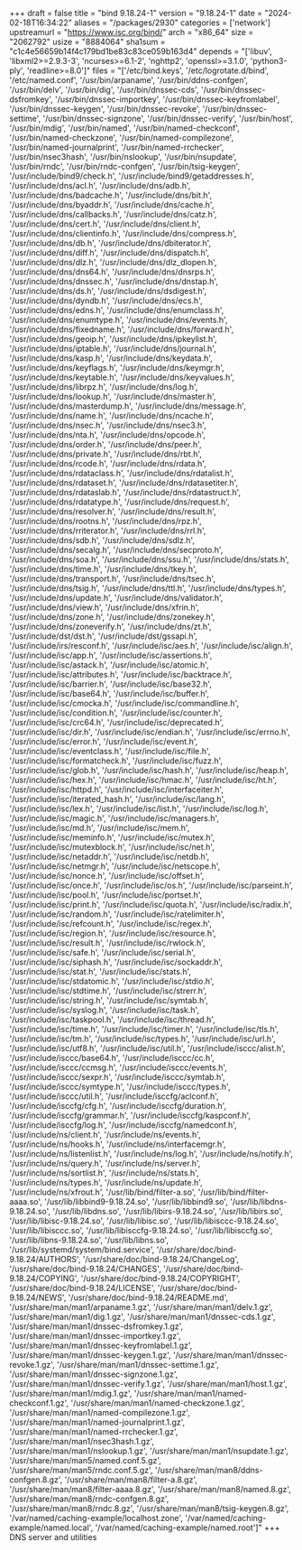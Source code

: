 +++
draft = false
title = "bind 9.18.24-1"
version = "9.18.24-1"
date = "2024-02-18T16:34:22"
aliases = "/packages/2930"
categories = ['network']
upstreamurl = "https://www.isc.org/bind/"
arch = "x86_64"
size = "2062792"
usize = "8884064"
sha1sum = "c1c4e56659b14f4c179bd1be83c83ce059b163d4"
depends = "['libuv', 'libxml2>=2.9.3-3', 'ncurses>=6.1-2', 'nghttp2', 'openssl>=3.1.0', 'python3-ply', 'readline>=8.0']"
files = "['/etc/bind.keys', '/etc/logrotate.d/bind', '/etc/named.conf', '/usr/bin/arpaname', '/usr/bin/ddns-confgen', '/usr/bin/delv', '/usr/bin/dig', '/usr/bin/dnssec-cds', '/usr/bin/dnssec-dsfromkey', '/usr/bin/dnssec-importkey', '/usr/bin/dnssec-keyfromlabel', '/usr/bin/dnssec-keygen', '/usr/bin/dnssec-revoke', '/usr/bin/dnssec-settime', '/usr/bin/dnssec-signzone', '/usr/bin/dnssec-verify', '/usr/bin/host', '/usr/bin/mdig', '/usr/bin/named', '/usr/bin/named-checkconf', '/usr/bin/named-checkzone', '/usr/bin/named-compilezone', '/usr/bin/named-journalprint', '/usr/bin/named-rrchecker', '/usr/bin/nsec3hash', '/usr/bin/nslookup', '/usr/bin/nsupdate', '/usr/bin/rndc', '/usr/bin/rndc-confgen', '/usr/bin/tsig-keygen', '/usr/include/bind9/check.h', '/usr/include/bind9/getaddresses.h', '/usr/include/dns/acl.h', '/usr/include/dns/adb.h', '/usr/include/dns/badcache.h', '/usr/include/dns/bit.h', '/usr/include/dns/byaddr.h', '/usr/include/dns/cache.h', '/usr/include/dns/callbacks.h', '/usr/include/dns/catz.h', '/usr/include/dns/cert.h', '/usr/include/dns/client.h', '/usr/include/dns/clientinfo.h', '/usr/include/dns/compress.h', '/usr/include/dns/db.h', '/usr/include/dns/dbiterator.h', '/usr/include/dns/diff.h', '/usr/include/dns/dispatch.h', '/usr/include/dns/dlz.h', '/usr/include/dns/dlz_dlopen.h', '/usr/include/dns/dns64.h', '/usr/include/dns/dnsrps.h', '/usr/include/dns/dnssec.h', '/usr/include/dns/dnstap.h', '/usr/include/dns/ds.h', '/usr/include/dns/dsdigest.h', '/usr/include/dns/dyndb.h', '/usr/include/dns/ecs.h', '/usr/include/dns/edns.h', '/usr/include/dns/enumclass.h', '/usr/include/dns/enumtype.h', '/usr/include/dns/events.h', '/usr/include/dns/fixedname.h', '/usr/include/dns/forward.h', '/usr/include/dns/geoip.h', '/usr/include/dns/ipkeylist.h', '/usr/include/dns/iptable.h', '/usr/include/dns/journal.h', '/usr/include/dns/kasp.h', '/usr/include/dns/keydata.h', '/usr/include/dns/keyflags.h', '/usr/include/dns/keymgr.h', '/usr/include/dns/keytable.h', '/usr/include/dns/keyvalues.h', '/usr/include/dns/librpz.h', '/usr/include/dns/log.h', '/usr/include/dns/lookup.h', '/usr/include/dns/master.h', '/usr/include/dns/masterdump.h', '/usr/include/dns/message.h', '/usr/include/dns/name.h', '/usr/include/dns/ncache.h', '/usr/include/dns/nsec.h', '/usr/include/dns/nsec3.h', '/usr/include/dns/nta.h', '/usr/include/dns/opcode.h', '/usr/include/dns/order.h', '/usr/include/dns/peer.h', '/usr/include/dns/private.h', '/usr/include/dns/rbt.h', '/usr/include/dns/rcode.h', '/usr/include/dns/rdata.h', '/usr/include/dns/rdataclass.h', '/usr/include/dns/rdatalist.h', '/usr/include/dns/rdataset.h', '/usr/include/dns/rdatasetiter.h', '/usr/include/dns/rdataslab.h', '/usr/include/dns/rdatastruct.h', '/usr/include/dns/rdatatype.h', '/usr/include/dns/request.h', '/usr/include/dns/resolver.h', '/usr/include/dns/result.h', '/usr/include/dns/rootns.h', '/usr/include/dns/rpz.h', '/usr/include/dns/rriterator.h', '/usr/include/dns/rrl.h', '/usr/include/dns/sdb.h', '/usr/include/dns/sdlz.h', '/usr/include/dns/secalg.h', '/usr/include/dns/secproto.h', '/usr/include/dns/soa.h', '/usr/include/dns/ssu.h', '/usr/include/dns/stats.h', '/usr/include/dns/time.h', '/usr/include/dns/tkey.h', '/usr/include/dns/transport.h', '/usr/include/dns/tsec.h', '/usr/include/dns/tsig.h', '/usr/include/dns/ttl.h', '/usr/include/dns/types.h', '/usr/include/dns/update.h', '/usr/include/dns/validator.h', '/usr/include/dns/view.h', '/usr/include/dns/xfrin.h', '/usr/include/dns/zone.h', '/usr/include/dns/zonekey.h', '/usr/include/dns/zoneverify.h', '/usr/include/dns/zt.h', '/usr/include/dst/dst.h', '/usr/include/dst/gssapi.h', '/usr/include/irs/resconf.h', '/usr/include/isc/aes.h', '/usr/include/isc/align.h', '/usr/include/isc/app.h', '/usr/include/isc/assertions.h', '/usr/include/isc/astack.h', '/usr/include/isc/atomic.h', '/usr/include/isc/attributes.h', '/usr/include/isc/backtrace.h', '/usr/include/isc/barrier.h', '/usr/include/isc/base32.h', '/usr/include/isc/base64.h', '/usr/include/isc/buffer.h', '/usr/include/isc/cmocka.h', '/usr/include/isc/commandline.h', '/usr/include/isc/condition.h', '/usr/include/isc/counter.h', '/usr/include/isc/crc64.h', '/usr/include/isc/deprecated.h', '/usr/include/isc/dir.h', '/usr/include/isc/endian.h', '/usr/include/isc/errno.h', '/usr/include/isc/error.h', '/usr/include/isc/event.h', '/usr/include/isc/eventclass.h', '/usr/include/isc/file.h', '/usr/include/isc/formatcheck.h', '/usr/include/isc/fuzz.h', '/usr/include/isc/glob.h', '/usr/include/isc/hash.h', '/usr/include/isc/heap.h', '/usr/include/isc/hex.h', '/usr/include/isc/hmac.h', '/usr/include/isc/ht.h', '/usr/include/isc/httpd.h', '/usr/include/isc/interfaceiter.h', '/usr/include/isc/iterated_hash.h', '/usr/include/isc/lang.h', '/usr/include/isc/lex.h', '/usr/include/isc/list.h', '/usr/include/isc/log.h', '/usr/include/isc/magic.h', '/usr/include/isc/managers.h', '/usr/include/isc/md.h', '/usr/include/isc/mem.h', '/usr/include/isc/meminfo.h', '/usr/include/isc/mutex.h', '/usr/include/isc/mutexblock.h', '/usr/include/isc/net.h', '/usr/include/isc/netaddr.h', '/usr/include/isc/netdb.h', '/usr/include/isc/netmgr.h', '/usr/include/isc/netscope.h', '/usr/include/isc/nonce.h', '/usr/include/isc/offset.h', '/usr/include/isc/once.h', '/usr/include/isc/os.h', '/usr/include/isc/parseint.h', '/usr/include/isc/pool.h', '/usr/include/isc/portset.h', '/usr/include/isc/print.h', '/usr/include/isc/quota.h', '/usr/include/isc/radix.h', '/usr/include/isc/random.h', '/usr/include/isc/ratelimiter.h', '/usr/include/isc/refcount.h', '/usr/include/isc/regex.h', '/usr/include/isc/region.h', '/usr/include/isc/resource.h', '/usr/include/isc/result.h', '/usr/include/isc/rwlock.h', '/usr/include/isc/safe.h', '/usr/include/isc/serial.h', '/usr/include/isc/siphash.h', '/usr/include/isc/sockaddr.h', '/usr/include/isc/stat.h', '/usr/include/isc/stats.h', '/usr/include/isc/stdatomic.h', '/usr/include/isc/stdio.h', '/usr/include/isc/stdtime.h', '/usr/include/isc/strerr.h', '/usr/include/isc/string.h', '/usr/include/isc/symtab.h', '/usr/include/isc/syslog.h', '/usr/include/isc/task.h', '/usr/include/isc/taskpool.h', '/usr/include/isc/thread.h', '/usr/include/isc/time.h', '/usr/include/isc/timer.h', '/usr/include/isc/tls.h', '/usr/include/isc/tm.h', '/usr/include/isc/types.h', '/usr/include/isc/url.h', '/usr/include/isc/utf8.h', '/usr/include/isc/util.h', '/usr/include/isccc/alist.h', '/usr/include/isccc/base64.h', '/usr/include/isccc/cc.h', '/usr/include/isccc/ccmsg.h', '/usr/include/isccc/events.h', '/usr/include/isccc/sexpr.h', '/usr/include/isccc/symtab.h', '/usr/include/isccc/symtype.h', '/usr/include/isccc/types.h', '/usr/include/isccc/util.h', '/usr/include/isccfg/aclconf.h', '/usr/include/isccfg/cfg.h', '/usr/include/isccfg/duration.h', '/usr/include/isccfg/grammar.h', '/usr/include/isccfg/kaspconf.h', '/usr/include/isccfg/log.h', '/usr/include/isccfg/namedconf.h', '/usr/include/ns/client.h', '/usr/include/ns/events.h', '/usr/include/ns/hooks.h', '/usr/include/ns/interfacemgr.h', '/usr/include/ns/listenlist.h', '/usr/include/ns/log.h', '/usr/include/ns/notify.h', '/usr/include/ns/query.h', '/usr/include/ns/server.h', '/usr/include/ns/sortlist.h', '/usr/include/ns/stats.h', '/usr/include/ns/types.h', '/usr/include/ns/update.h', '/usr/include/ns/xfrout.h', '/usr/lib/bind/filter-a.so', '/usr/lib/bind/filter-aaaa.so', '/usr/lib/libbind9-9.18.24.so', '/usr/lib/libbind9.so', '/usr/lib/libdns-9.18.24.so', '/usr/lib/libdns.so', '/usr/lib/libirs-9.18.24.so', '/usr/lib/libirs.so', '/usr/lib/libisc-9.18.24.so', '/usr/lib/libisc.so', '/usr/lib/libisccc-9.18.24.so', '/usr/lib/libisccc.so', '/usr/lib/libisccfg-9.18.24.so', '/usr/lib/libisccfg.so', '/usr/lib/libns-9.18.24.so', '/usr/lib/libns.so', '/usr/lib/systemd/system/bind.service', '/usr/share/doc/bind-9.18.24/AUTHORS', '/usr/share/doc/bind-9.18.24/ChangeLog', '/usr/share/doc/bind-9.18.24/CHANGES', '/usr/share/doc/bind-9.18.24/COPYING', '/usr/share/doc/bind-9.18.24/COPYRIGHT', '/usr/share/doc/bind-9.18.24/LICENSE', '/usr/share/doc/bind-9.18.24/NEWS', '/usr/share/doc/bind-9.18.24/README.md', '/usr/share/man/man1/arpaname.1.gz', '/usr/share/man/man1/delv.1.gz', '/usr/share/man/man1/dig.1.gz', '/usr/share/man/man1/dnssec-cds.1.gz', '/usr/share/man/man1/dnssec-dsfromkey.1.gz', '/usr/share/man/man1/dnssec-importkey.1.gz', '/usr/share/man/man1/dnssec-keyfromlabel.1.gz', '/usr/share/man/man1/dnssec-keygen.1.gz', '/usr/share/man/man1/dnssec-revoke.1.gz', '/usr/share/man/man1/dnssec-settime.1.gz', '/usr/share/man/man1/dnssec-signzone.1.gz', '/usr/share/man/man1/dnssec-verify.1.gz', '/usr/share/man/man1/host.1.gz', '/usr/share/man/man1/mdig.1.gz', '/usr/share/man/man1/named-checkconf.1.gz', '/usr/share/man/man1/named-checkzone.1.gz', '/usr/share/man/man1/named-compilezone.1.gz', '/usr/share/man/man1/named-journalprint.1.gz', '/usr/share/man/man1/named-rrchecker.1.gz', '/usr/share/man/man1/nsec3hash.1.gz', '/usr/share/man/man1/nslookup.1.gz', '/usr/share/man/man1/nsupdate.1.gz', '/usr/share/man/man5/named.conf.5.gz', '/usr/share/man/man5/rndc.conf.5.gz', '/usr/share/man/man8/ddns-confgen.8.gz', '/usr/share/man/man8/filter-a.8.gz', '/usr/share/man/man8/filter-aaaa.8.gz', '/usr/share/man/man8/named.8.gz', '/usr/share/man/man8/rndc-confgen.8.gz', '/usr/share/man/man8/rndc.8.gz', '/usr/share/man/man8/tsig-keygen.8.gz', '/var/named/caching-example/localhost.zone', '/var/named/caching-example/named.local', '/var/named/caching-example/named.root']"
+++
DNS server and utilities
